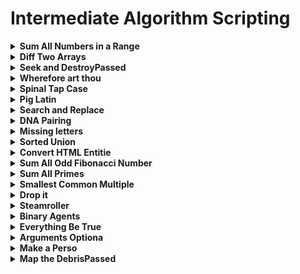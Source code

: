 # Intermediate Algorithm Scripting

<details><summary><b>Sum All Numbers in a Range</b></summary>
<p>

We'll pass you an array of two numbers. Return the sum of those two numbers plus the sum of all the numbers between them. The lowest number will not always come first.

For example, sumAll([4,1]) should return 10 because sum of all the numbers between 1 and 4 (both inclusive) is 10.

### Base Code

```js
function sumAll(arr) {
    return 1;
}

sumAll([1, 4]);
```

<details><summary><b>Solution</b></summary>
<p>
    
```js
function sumAll(arr) {
    let sum = 0;
    for(let i = Math.min(...arr); i <= Math.max(...arr); i++)
        sum += i;

    return sum;

}

```
</p>
</details>

---

</p>
</details>

<details><summary><b>Diff Two Arrays</b></summary>
<p>

Compare two arrays and return a new array with any items only found in one of the two given arrays, but not both. In other words, return the symmetric difference of the two arrays.

Note
You can return the array with its elements in any order.

### Base Code

```js
function diffArray(arr1, arr2) {
    var newArr = [];
    return newArr;
}

diffArray([1, 2, 3, 5], [1, 2, 3, 4, 5]);
```

<details><summary><b>Solution</b></summary>
<p>
    
```js
function diffArray(arr1, arr2) {
    return arr1
      .filter(a => !arr2.some(e => e === a))
      .concat(arr2.filter(a => !arr1.some(e => e === a)))
}
```
</p>
</details>

---

</p>
</details>

<details><summary><b>Seek and DestroyPassed</b></summary>
<p>

You will be provided with an initial array (the first argument in the destroyer function), followed by one or more arguments. Remove all elements from the initial array that are of the same value as these arguments.

Note
You have to use the arguments object.

### Base Code

```js
function destroyer(arr) {
    return arr;
}

destroyer([1, 2, 3, 1, 2, 3], 2, 3);
```

<details><summary><b>Solution</b></summary>
<p>
    
```js
function destroyer(arr, ...destroyer) {
    return arr.filter(a => !destroyer.some(b => b === a));
}
```
</p>
</details>

---

</p>
</details>

<details><summary><b>Wherefore art thou</b></summary>
<p>

Make a function that looks through an array of objects (first argument) and returns an array of all objects that have matching name and value pairs (second argument). Each name and value pair of the source object has to be present in the object from the collection if it is to be included in the returned array.

For example, if the first argument is [{ first: "Romeo", last: "Montague" }, { first: "Mercutio", last: null }, { first: "Tybalt", last: "Capulet" }], and the second argument is { last: "Capulet" }, then you must return the third object from the array (the first argument), because it contains the name and its value, that was passed on as the second argument.

### Base Code

```js
function whatIsInAName(collection, source) {
    var arr = [];
    return arr;
}

whatIsInAName(
    [
        { first: 'Romeo', last: 'Montague' },
        { first: 'Mercutio', last: null },
        { first: 'Tybalt', last: 'Capulet' },
    ],
    { last: 'Capulet' }
);
```

<details><summary><b>Solution</b></summary>
<p>
    
```js
function whatIsInAName(collection, source) {
    return collection.filter(e => {
        return Object.keys(source).every(key => {
            return e.hasOwnProperty(key) && e[key] === source[key];
        })
    })
}
```
</p>
</details>

---

</p>
</details>

<details><summary><b>Spinal Tap Case</b></summary>
<p>

Convert a string to spinal case. Spinal case is all-lowercase-words-joined-by-dashes.

### Base Code

```js
function spinalCase(str) {
    return str;
}

spinalCase('This Is Spinal Tap');
```

<details><summary><b>Solution</b></summary>
<p>
    
```js
function spinalCase(str) {
    return str
      .split(/\s|_|(?=[A-Z])/)
      .join("-")
      .toLowerCase();
}
```
</p>
</details>

---

</p>
</details>

<details><summary><b>Pig Latin</b></summary>
<p>

Pig Latin is a way of altering English Words. The rules are as follows:

-   If a word begins with a consonant, take the first consonant or consonant cluster, move it to the end of the word, and add "ay" to it.

-   If a word begins with a vowel, just add "way" at the end.

Translate the provided string to Pig Latin. Input strings are guaranteed to be English words in all lowercase.

### Base Code

```js
function translatePigLatin(str) {
    return str;
}

translatePigLatin('consonant');
```

<details><summary><b>Solution</b></summary>
<p>
    
```js
function translatePigLatin(str) {
    let start_regex = /^[^aeiou]+/;
    let start = str.match(start_regex);

    return start !== null ?
      str.replace(start_regex, "").concat(start).concat("ay") :
      str.concat("way")

}

```
</p>
</details>

---

</p>
</details>

<details><summary><b>Search and Replace</b></summary>
<p>

Perform a search and replace on the sentence using the arguments provided and return the new sentence.

First argument is the sentence to perform the search and replace on.

Second argument is the word that you will be replacing (before).

Third argument is what you will be replacing the second argument with (after).

Note
Preserve the case of the first character in the original word when you are replacing it. For example if you mean to replace the word "Book" with the word "dog", it should be replaced as "Dog"

### Base Code

```js
function myReplace(str, before, after) {
    return str;
}

myReplace("A quick brown fox jumped over the lazy dog", "jumped", "leaped");
```

<details><summary><b>Solution</b></summary>
<p>
    
```js
function myReplace(str, before, after) {
    return str
      .replace(before, before.match(/[A-Z][a-z]+/) === null ? 
        after.toLowerCase() :
        after.toUpperCase().charAt(0) + after.slice(1));
}
```
</p>
</details>

---

</p>
</details>

<details><summary><b>DNA Pairing</b></summary>
<p>

The DNA strand is missing the pairing element. Take each character, get its pair, and return the results as a 2d array.

Base pairs are a pair of AT and CG. Match the missing element to the provided character.

Return the provided character as the first element in each array.

For example, for the input GCG, return [["G", "C"], ["C","G"],["G", "C"]]

The character and its pair are paired up in an array, and all the arrays are grouped into one encapsulating array.

### Base Code

```js
function pairElement(str) {
    return str;
}

pairElement('GCG');
```

<details><summary><b>Solution</b></summary>
<p>
    
```js
function pairElement(str) {
    return str
      .split('')
      .map(e => {
        if(e === "A" || e === "T")
          return [e, e === "A" ? "T" : "A"]
        else 
          return [e, e === "G" ? "C" : "G"]
      })
}

// OR //

function pairElement(str) {
return str
.split("")
.map(e => {
return [e, e
.replace(/G/, "c")
.replace(/C/, "g")
.replace(/T/, "a")
.replace(/A/, "t")
.toUpperCase()
]
})
}

```
</p>
</details>

---

</p>
</details>

<details><summary><b>Missing letters</b></summary>
<p>

Find the missing letter in the passed letter range and return it.

If all letters are present in the range, return undefined.

### Base Code

```js
function fearNotLetter(str) {
    return str;
}

fearNotLetter("abce");
```

<details><summary><b>Solution</b></summary>
<p>
    
```js
function fearNotLetter(str) {
    for (var i = 0; i < str.length; i++) {

        if (str.charCodeAt(i) !== str.charCodeAt(0) + i) {
            return String.fromCharCode(str.charCodeAt(i) - 1);
        }
    }
    return undefined;

}

```
</p>
</details>

---

</p>
</details>

<details><summary><b>Sorted Union</b></summary>
<p>

Write a function that takes two or more arrays and returns a new array of unique values in the order of the original provided arrays.

In other words, all values present from all arrays should be included in their original order, but with no duplicates in the final array.

The unique numbers should be sorted by their original order, but the final array should not be sorted in numerical order.

Check the assertion tests for examples.

### Base Code

```js
function uniteUnique(arr) {
    return arr;
}

uniteUnique([1, 3, 2], [5, 2, 1, 4], [2, 1]);
```

<details><summary><b>Solution</b></summary>
<p>
    
```js
function uniteUnique(orig, ...arr) {
    [...arr].forEach(arr => {
        arr.forEach(e => {
            if(!orig.some(val => val === e)){
                orig.push(e);
            }
        })
    })

    return orig;

}

```
</p>
</details>

---

</p>
</details>

<details><summary><b>Convert HTML Entitie</b></summary>
<p>

Convert the characters &, <, >, " (double quote), and ' (apostrophe), in a string to their corresponding HTML entities.

### Base Code

```js
function convertHTML(str) {
    return str;
}

convertHTML("Dolce & Gabbana");
```

<details><summary><b>Solution</b></summary>
<p>
    
```js
function convertHTML(str) {
    const htmlEntities = {
        "&": "&amp;",
        "<": "&lt;",
        ">": "&gt;",
        '"': "&quot;",
        "'": "&apos;"
    };
    
    return str
      .split("")
      .map(entity => htmlEntities[entity] || entity)
      .join("");
}
```
</p>
</details>

---

</p>
</details>

<details><summary><b>Sum All Odd Fibonacci Number</b></summary>
<p>

Given a positive integer num, return the sum of all odd Fibonacci numbers that are less than or equal to num.

The first two numbers in the Fibonacci sequence are 1 and 1. Every additional number in the sequence is the sum of the two previous numbers. The first six numbers of the Fibonacci sequence are 1, 1, 2, 3, 5 and 8.

For example, sumFibs(10) should return 10 because all odd Fibonacci numbers less than or equal to 10 are 1, 1, 3, and 5.

### Base Code

```js
function sumFibs(num) {
    return num;
}

sumFibs(4);
```

<details><summary><b>Solution</b></summary>
<p>
    
```js
function sumFibs(num) {
    let sum = 0;
    let [previous, current] = [0, 1];

    while (current <= num) {
        if (current % 2 !== 0) {
            sum += current;
        }
        [previous, current] = [current, current + previous];
    }

    return sum;

}

```
</p>
</details>

---

</p>
</details>

<details><summary><b>Sum All Primes</b></summary>
<p>

A prime number is a whole number greater than 1 with exactly two divisors: 1 and itself. For example, 2 is a prime number because it is only divisible by 1 and 2. In contrast, 4 is not prime since it is divisible by 1, 2 and 4.

Rewrite sumPrimes so it returns the sum of all prime numbers that are less than or equal to num.

### Base Code

```js
function sumPrimes(num) {
    return num;
}

sumPrimes(10);
```

<details><summary><b>Solution</b></summary>
<p>
    
```js
function sumPrimes(num) {
    let sum = 0;
    for(let i = 0; i <= num; i++){
        sum += is_prime(i) ? i : 0;
    }
    return sum;
}

function is_prime(number) {
let i, sqrt;

    if (number === 1) {
        return false;
    } else if (number === 2) {
        return true;
    } else if (number % 2 !== 0) {
        sqrt = Math.ceil(Math.sqrt(number));
        for (i = 3; i <= sqrt; i += 2) {
            if (number % i === 0) {
                return false;
            }
        }
        return true;
    } else {
        return false;
    }

}

```
</p>
</details>

---

</p>
</details>

<details><summary><b>Smallest Common Multiple</b></summary>
<p>

Find the smallest common multiple of the provided parameters that can be evenly divided by both, as well as by all sequential numbers in the range between these parameters.

The range will be an array of two numbers that will not necessarily be in numerical order.

For example, if given 1 and 3, find the smallest common multiple of both 1 and 3 that is also evenly divisible by all numbers between 1 and 3. The answer here would be 6.

### Base Code

```js
function smallestCommons(arr) {
    return arr;
}

smallestCommons([1,5]);
```

<details><summary><b>Solution</b></summary>
<p>
    
```js
function smallestCommons(arr) {
    let numbers = [], i;
    for(i = Math.min(...arr); i <= Math.max(...arr); i++)
        numbers.push(i);

    for(i = 1;; i++){
        if(numbers.map(num => i % num).every(e => e === 0)){
            return i;
        }
    }

}

```
</p>
</details>

---

</p>
</details>

<details><summary><b>Drop it</b></summary>
<p>

Given the array arr, iterate through and remove each element starting from the first element (the 0 index) until the function func returns true when the iterated element is passed through it.

Then return the rest of the array once the condition is satisfied, otherwise, arr should be returned as an empty array.

### Base Code

```js
function dropElements(arr, func) {
    return arr;
}

dropElements([1, 2, 3], function(n) {return n < 3; });
```

<details><summary><b>Solution</b></summary>
<p>
    
```js
function dropElements(arr, func) {
    for(let i = 0; i < arr.length; i++){
        if(func(arr[i])){
            arr.splice(0, i);
            return arr;
        }
    }
    return [];
}
```
</p>
</details>

---

</p>
</details>

<details><summary><b>Steamroller</b></summary>
<p>

Flatten a nested array. You must account for varying levels of nesting.

### Base Code

```js
function steamrollArray(arr) {
    return arr;
}

steamrollArray([1, [2], [3, [[4]]]]);
```

<details><summary><b>Solution</b></summary>
<p>
    
```js
function steamrollArray(arr) {
    return arr
      .reduce((a, e) => {
          if(Array.isArray(e))
              e = steamrollArray(e);

          return a.concat(e);
      }, []);

}

```
</p>
</details>

---

</p>
</details>

<details><summary><b>Binary Agents</b></summary>
<p>

Return an English translated sentence of the passed binary string.

The binary string will be space separated.

### Base Code

```js
function binaryAgent(str) {
    return str;
}

binaryAgent("01000001 01110010 01100101 01101110 00100111 01110100 00100000 01100010 01101111 01101110 01100110 01101001 01110010 01100101 01110011 00100000 01100110 01110101 01101110 00100001 00111111");
```

<details><summary><b>Solution</b></summary>
<p>
    
```js
function binaryAgent(str) {
    return str
      .split(' ')
      .map(a => a
        .split('')
        .reverse()
        .map((a, i) => ~~(a * 2**i))
        .reduce((a, e) => a + e)
      )
      .map(a => String.fromCharCode(a))
      .join('');
}
```
</p>
</details>

---

</p>
</details>

<details><summary><b>Everything Be True</b></summary>
<p>

Check if the predicate (second argument) is truthy on all elements of a collection (first argument).

In other words, you are given an array collection of objects. The predicate pre will be an object property and you need to return true if its value is truthy. Otherwise, return false.

In JavaScript, truthy values are values that translate to true when evaluated in a Boolean context.

Remember, you can access object properties through either dot notation or [] notation.

### Base Code

```js
function truthCheck(collection, pre) {
    return pre;
}

truthCheck(
    [
        { user: 'Tinky-Winky', sex: 'male' },
        { user: 'Dipsy', sex: 'male' },
        { user: 'Laa-Laa', sex: 'female' },
        { user: 'Po', sex: 'female' },
    ],
    'sex'
);
```

<details><summary><b>Solution</b></summary>
<p>
    
```js
function truthCheck(collection, pre) {
    return collection.every(a => a.hasOwnProperty(pre) && a[pre])
}
```
</p>
</details>

---

</p>
</details>

<details><summary><b>Arguments Optiona</b></summary>
<p>

Create a function that sums two arguments together. If only one argument is provided, then return a function that expects one argument and returns the sum.

For example, addTogether(2, 3) should return 5, and addTogether(2) should return a function.

Calling this returned function with a single argument will then return the sum:

var sumTwoAnd = addTogether(2);

sumTwoAnd(3) returns 5.

If either argument isn't a valid number, return undefined.

### Base Code

```js
function addTogether() {
    return false;
}

addTogether(2, 3);
```

<details><summary><b>Solution</b></summary>
<p>
    
```js
function addTogether(val1, val2) {
    if (typeof val1 !== "number") {
        return undefined;
    }
    const sum = val2 => typeof val2 === "number" ? val1 + val2 : undefined;

    return typeof val2 === "undefined" ? val2 => sum(val2) : sum(val2);

}

```
</p>
</details>

---

</p>
</details>

<details><summary><b>Make a Perso</b></summary>
<p>

Fill in the object constructor with the following methods below:

getFirstName()
getLastName()
getFullName()
setFirstName(first)
setLastName(last)
setFullName(firstAndLast)

Run the tests to see the expected output for each method. The methods that take an argument must accept only one argument and it has to be a string. These methods must be the only available means of interacting with the object.

### Base Code

```js
var Person = function(firstAndLast) {
  // Only change code below this line
  // Complete the method below and implement the others similarly
    this.getFullName = function() {
        return "";
    };
    return firstAndLast;
};

var bob = new Person('Bob Ross');
bob.getFullName();
```

<details><summary><b>Solution</b></summary>
<p>
    
```js
var Person = function(firstAndLast) {
    this.getFirstName = function() {
        return firstAndLast.split(" ")[0];
    };

    this.getLastName = function() {
        return firstAndLast.split(" ")[1];
    };

    this.getFullName = function() {
        return firstAndLast;
    };

    this.setFirstName = function(name) {
        firstAndLast = name + " " + firstAndLast.split(" ")[1];
    };

    this.setLastName = function(name) {
        firstAndLast = firstAndLast.split(" ")[0] + " " + name;
    };

    this.setFullName = function(name) {
        firstAndLast = name;
    };

};

var bob = new Person('Bob Ross');

```
</p>
</details>

---

</p>
</details>

<details><summary><b>Map the DebrisPassed</b></summary>
<p>

Return a new array that transforms the elements' average altitude into their orbital periods (in seconds).

The array will contain objects in the format {name: 'name', avgAlt: avgAlt}.

You can read about orbital periods on Wikipedia.

The values should be rounded to the nearest whole number. The body being orbited is Earth.

The radius of the earth is 6367.4447 kilometers, and the GM value of earth is 398600.4418 km3s-2.

### Base Code

```js
function orbitalPeriod(arr) {
    var GM = 398600.4418;
    var earthRadius = 6367.4447;
    return arr;
}

orbitalPeriod([{name : "sputnik", avgAlt : 35873.5553}]);
```

<details><summary><b>Solution</b></summary>
<p>
    
```js
function orbitalPeriod(arr) {
    var GM = 398600.4418;
    var earthRadius = 6367.4447;

    return arr.map(a => {
        return {
            name: a.name,
            orbitalPeriod: Math.round(2 * Math.PI * Math.sqrt(Math.pow(earthRadius + a.avgAlt, 3) / GM))
        }
    });

}

```
</p>
</details>

</p>
</details>
